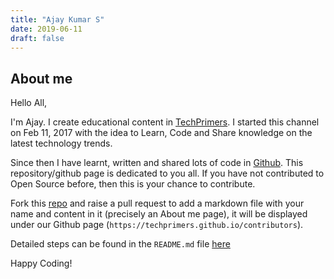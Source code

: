 ```yaml
---
title: "Ajay Kumar S"
date: 2019-06-11
draft: false
---
```


## About me
Hello All,

I'm Ajay. I create educational content in [TechPrimers](https://youtube.com/TechPrimers).
I started this channel on Feb 11, 2017 with the idea to Learn, Code and Share knowledge on the latest technology trends.

Since then I have learnt, written and shared lots of code in [Github](http://github.com/TechPrimers).
This repository/github page is dedicated to you all. If you have not contributed to Open Source before, then this is your chance to
contribute.

Fork this [repo](https://github.com/TechPrimers/techprimers.github.io) and raise a pull request to add a markdown file with your name and content in it (precisely an About me page), it will be displayed under our Github page
(`https://techprimers.github.io/contributors`).

Detailed steps can be found in the `README.md` file [here](https://github.com/TechPrimers/techprimers.github.io/blob/master/README.md)

Happy Coding!
